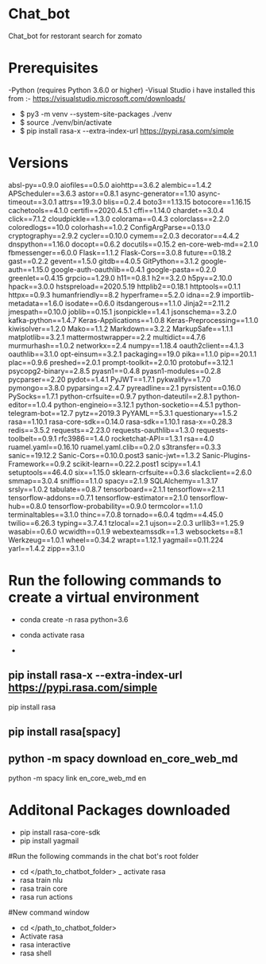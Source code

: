 # Chat_bot
Chat_bot for restorant search for zomato
# Prerequisites
-Python (requires Python 3.6.0 or higher)
-Visual Studio
i have installed this from :- https://visualstudio.microsoft.com/downloads/

- $ py3 -m venv --system-site-packages ./venv
- $ source ./venv/bin/activate
- $ pip install rasa-x --extra-index-url https://pypi.rasa.com/simple

# Versions 
absl-py==0.9.0
aiofiles==0.5.0
aiohttp==3.6.2
alembic==1.4.2
APScheduler==3.6.3
astor==0.8.1
async-generator==1.10
async-timeout==3.0.1
attrs==19.3.0
blis==0.2.4
boto3==1.13.15
botocore==1.16.15
cachetools==4.1.0
certifi==2020.4.5.1
cffi==1.14.0
chardet==3.0.4
click==7.1.2
cloudpickle==1.3.0
colorama==0.4.3
colorclass==2.2.0
coloredlogs==10.0
colorhash==1.0.2
ConfigArgParse==0.13.0
cryptography==2.9.2
cycler==0.10.0
cymem==2.0.3
decorator==4.4.2
dnspython==1.16.0
docopt==0.6.2
docutils==0.15.2
en-core-web-md==2.1.0
fbmessenger==6.0.0
Flask==1.1.2
Flask-Cors==3.0.8
future==0.18.2
gast==0.2.2
gevent==1.5.0
gitdb==4.0.5
GitPython==3.1.2
google-auth==1.15.0
google-auth-oauthlib==0.4.1
google-pasta==0.2.0
greenlet==0.4.15
grpcio==1.29.0
h11==0.8.1
h2==3.2.0
h5py==2.10.0
hpack==3.0.0
hstspreload==2020.5.19
httplib2==0.18.1
httptools==0.1.1
httpx==0.9.3
humanfriendly==8.2
hyperframe==5.2.0
idna==2.9
importlib-metadata==1.6.0
isodate==0.6.0
itsdangerous==1.1.0
Jinja2==2.11.2
jmespath==0.10.0
joblib==0.15.1
jsonpickle==1.4.1
jsonschema==3.2.0
kafka-python==1.4.7
Keras-Applications==1.0.8
Keras-Preprocessing==1.1.0
kiwisolver==1.2.0
Mako==1.1.2
Markdown==3.2.2
MarkupSafe==1.1.1
matplotlib==3.2.1
mattermostwrapper==2.2
multidict==4.7.6
murmurhash==1.0.2
networkx==2.4
numpy==1.18.4
oauth2client==4.1.3
oauthlib==3.1.0
opt-einsum==3.2.1
packaging==19.0
pika==1.1.0
pip==20.1.1
plac==0.9.6
preshed==2.0.1
prompt-toolkit==2.0.10
protobuf==3.12.1
psycopg2-binary==2.8.5
pyasn1==0.4.8
pyasn1-modules==0.2.8
pycparser==2.20
pydot==1.4.1
PyJWT==1.7.1
pykwalify==1.7.0
pymongo==3.8.0
pyparsing==2.4.7
pyreadline==2.1
pyrsistent==0.16.0
PySocks==1.7.1
python-crfsuite==0.9.7
python-dateutil==2.8.1
python-editor==1.0.4
python-engineio==3.12.1
python-socketio==4.5.1
python-telegram-bot==12.7
pytz==2019.3
PyYAML==5.3.1
questionary==1.5.2
rasa==1.10.1
rasa-core-sdk==0.14.0
rasa-sdk==1.10.1
rasa-x==0.28.3
redis==3.5.2
requests==2.23.0
requests-oauthlib==1.3.0
requests-toolbelt==0.9.1
rfc3986==1.4.0
rocketchat-API==1.3.1
rsa==4.0
ruamel.yaml==0.16.10
ruamel.yaml.clib==0.2.0
s3transfer==0.3.3
sanic==19.12.2
Sanic-Cors==0.10.0.post3
sanic-jwt==1.3.2
Sanic-Plugins-Framework==0.9.2
scikit-learn==0.22.2.post1
scipy==1.4.1
setuptools==46.4.0
six==1.15.0
sklearn-crfsuite==0.3.6
slackclient==2.6.0
smmap==3.0.4
sniffio==1.1.0
spacy==2.1.9
SQLAlchemy==1.3.17
srsly==1.0.2
tabulate==0.8.7
tensorboard==2.1.1
tensorflow==2.1.1
tensorflow-addons==0.7.1
tensorflow-estimator==2.1.0
tensorflow-hub==0.8.0
tensorflow-probability==0.9.0
termcolor==1.1.0
terminaltables==3.1.0
thinc==7.0.8
tornado==6.0.4
tqdm==4.45.0
twilio==6.26.3
typing==3.7.4.1
tzlocal==2.1
ujson==2.0.3
urllib3==1.25.9
wasabi==0.6.0
wcwidth==0.1.9
webexteamssdk==1.3
websockets==8.1
Werkzeug==1.0.1
wheel==0.34.2
wrapt==1.12.1
yagmail==0.11.224
yarl==1.4.2
zipp==3.1.0


# Run the following commands to create a virtual environment

- conda create -n rasa python=3.6

- conda activate rasa
- 
pip install rasa-x --extra-index-url https://pypi.rasa.com/simple
- 
pip install rasa

pip install rasa[spacy]
- 

python -m spacy download en_core_web_md
- 
python -m spacy link en_core_web_md en

# Additonal Packages downloaded 

- pip install rasa-core-sdk
- pip install yagmail



#Run the following commands in the chat bot's root folder
- cd </path_to_chatbot_folder>
_ activate rasa
- rasa train nlu
- rasa train core
- rasa run actions

#New command window 


- cd </path_to_chatbot_folder>
- Activate rasa
- rasa interactive
- rasa shell
